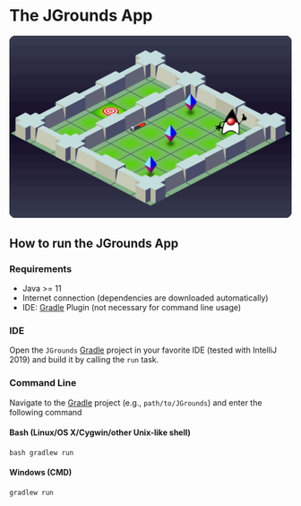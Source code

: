 # The JGrounds App

<img src="resources/img/jgrounds.png">

## How to run the JGrounds App

### Requirements

- Java >= 11
- Internet connection (dependencies are downloaded automatically)
- IDE: [Gradle](http://www.gradle.org/) Plugin (not necessary for command line usage)

### IDE

Open the `JGrounds` [Gradle](http://www.gradle.org/) project in your favorite IDE (tested with IntelliJ 2019) and build it
by calling the `run` task.

### Command Line

Navigate to the [Gradle](http://www.gradle.org/) project (e.g., `path/to/JGrounds`) and enter the following command

#### Bash (Linux/OS X/Cygwin/other Unix-like shell)

    bash gradlew run
    
#### Windows (CMD)

    gradlew run

